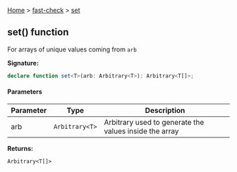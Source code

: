 [Home](/) &gt; [fast-check](../fast-check.md) &gt; [set](set_1.md)

## set() function

For arrays of unique values coming from `arb`

<b>Signature:</b>

```typescript
declare function set<T>(arb: Arbitrary<T>): Arbitrary<T[]>;
```

#### Parameters

|  Parameter | Type | Description |
|  --- | --- | --- |
|  arb | <code>Arbitrary&lt;T&gt;</code> | Arbitrary used to generate the values inside the array |

<b>Returns:</b>

`Arbitrary<T[]>`

